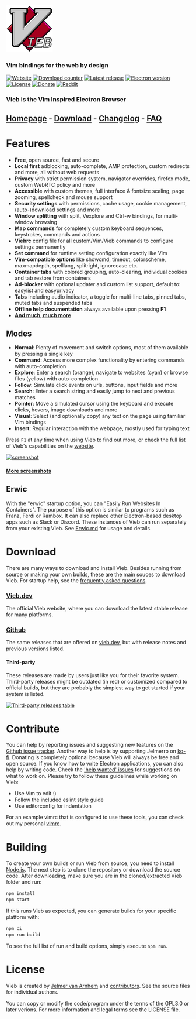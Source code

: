 ![icon](app/img/icons/128x128.png)

### Vim bindings for the web by design

[![Website](https://img.shields.io/static/v1?label=website&message=vieb.dev&color=f5002e&style=flat-square)](https://vieb.dev)
[![Download counter](https://img.shields.io/github/downloads/Jelmerro/Vieb/total?style=flat-square)](https://github.com/Jelmerro/Vieb/releases)
[![Latest release](https://img.shields.io/github/v/release/Jelmerro/Vieb?sort=semver&style=flat-square)](https://github.com/Jelmerro/Vieb/releases/latest)
[![Electron version](https://img.shields.io/github/package-json/dependency-version/Jelmerro/Vieb/dev/electron?style=flat-square)](https://github.com/electron/electron)
[![License](https://img.shields.io/badge/license-GPL--3.0_or_later-orange?style=flat-square)](https://github.com/Jelmerro/Vieb/blob/master/LICENSE)
[![Donate](https://img.shields.io/static/v1?label=ko-fi&message=donate&color=red&logo=ko-fi&style=flat-square)](https://ko-fi.com/Jelmerro)
[![Reddit](https://img.shields.io/reddit/subreddit-subscribers/vieb?style=social)](https://reddit.com/r/vieb)

### Vieb is the Vim Inspired Electron Browser

## [Homepage](https://vieb.dev/) - [Download](https://vieb.dev/download) - [Changelog](CHANGELOG.md) - [FAQ](FAQ.md)

# Features

- __Free__, open source, fast and secure
- __Local first__ adblocking, auto-complete, AMP protection, custom redirects and more, all without web requests
- __Privacy__ with strict permission system, navigator overrides, firefox mode, custom WebRTC policy and more
- __Accessible__ with custom themes, full interface & fontsize scaling, page zooming, spellcheck and mouse support
- __Security settings__ with permissions, cache usage, cookie management, (auto-)download settings and more
- __Window splitting__ with split, Vexplore and Ctrl-w bindings, for multi-window browsing
- __Map commands__ for completely custom keyboard sequences, keystrokes, commands and actions
- __Viebrc__ config file for all custom/Vim/Vieb commands to configure settings permanently
- __Set command__ for runtime setting configuration exactly like Vim
- __Vim-compatible options__ like showcmd, timeout, colorscheme, maxmapdepth, spelllang, splitright, ignorecase etc.
- __Container tabs__ with colored grouping, auto-clearing, individual cookies and tab restore from containers
- __Ad-blocker__ with optional updater and custom list support, default to: easylist and easyprivacy
- __Tabs__ including audio indicator, a toggle for multi-line tabs, pinned tabs, muted tabs and suspended tabs
- __Offline help documentation__ always available upon pressing __F1__
- __[And much, much more](https://vieb.dev/features)__

## Modes

- __Normal__: Plenty of movement and switch options, most of them available by pressing a single key
- __Command__: Access more complex functionality by entering commands with auto-completion
- __Explore__: Enter a search (orange), navigate to websites (cyan) or browse files (yellow) with auto-completion
- __Follow__: Simulate click events on urls, buttons, input fields and more
- __Search__: Enter a search string and easily jump to next and previous matches
- __Pointer__: Move a simulated cursor using the keyboard and execute clicks, hovers, image downloads and more
- __Visual__: Select (and optionally copy) any text on the page using familiar Vim bindings
- __Insert__: Regular interaction with the webpage, mostly used for typing text

Press `F1` at any time when using Vieb to find out more,
or check the full list of Vieb's capabilities on the [website](https://vieb.dev/features).

[![screenshot](https://vieb.dev/img/1.png)](https://vieb.dev/screenshots)

#### [More screenshots](https://vieb.dev/screenshots)

## Erwic

With the "erwic" startup option, you can "Easily Run Websites In Containers".
The purpose of this option is similar to programs such as Franz, Ferdi or Rambox.
It can also replace other Electron-based desktop apps such as Slack or Discord.
These instances of Vieb can run separately from your existing Vieb.
See [Erwic.md](Erwic.md) for usage and details.

# Download

There are many ways to download and install Vieb.
Besides running from source or making your own builds,
these are the main souces to download Vieb.
For startup help, see the [frequently asked questions](FAQ.md).

### [Vieb.dev](https://vieb.dev/download)

The official Vieb website, where you can download the latest stable release for many platforms.

### [Github](https://github.com/Jelmerro/Vieb/releases)

The same releases that are offered on [vieb.dev](https://vieb.dev/download),
but with release notes and previous versions listed.

#### Third-party

These releases are made by users just like you for their favorite system.
Third-party releases might be outdated (in red) or customized compared to official builds,
but they are probably the simplest way to get started if your system is listed.

[![Third-party releases table](https://repology.org/badge/vertical-allrepos/vieb.svg?minversion=4.3.0)](https://repology.org/project/vieb/versions)

# Contribute

You can help by reporting issues and suggesting new features on the [Github issue tracker](https://github.com/Jelmerro/Vieb/issues).
Another way to help is by supporting Jelmerro on [ko-fi](https://ko-fi.com/Jelmerro).
Donating is completely optional because Vieb will always be free and open source.
If you know how to write Electron applications, you can also help by writing code.
Check the ['help wanted' issues](https://github.com/Jelmerro/Vieb/issues?q=is%3Aissue+is%3Aopen+label%3A"help+wanted") for suggestions on what to work on.
Please try to follow these guidelines while working on Vieb:

- Use Vim to edit :)
- Follow the included eslint style guide
- Use editorconfig for indentation

For an example vimrc that is configured to use these tools, you can check out my personal [vimrc](https://github.com/Jelmerro/vimrc).

# Building

To create your own builds or run Vieb from source, you need to install [Node.js](https://nodejs.org).
The next step is to clone the repository or download the source code.
After downloading, make sure you are in the cloned/extracted Vieb folder and run:

```bash
npm install
npm start
```

If this runs Vieb as expected, you can generate builds for your specific platform with:

```bash
npm ci
npm run build
```

To see the full list of run and build options, simply execute `npm run`.

# License

Vieb is created by [Jelmer van Arnhem](https://github.com/Jelmerro) and [contributors](https://github.com/Jelmerro/Vieb/graphs/contributors).
See the source files for individual authors.

You can copy or modify the code/program under the terms of the GPL3.0 or later verions.
For more information and legal terms see the LICENSE file.
